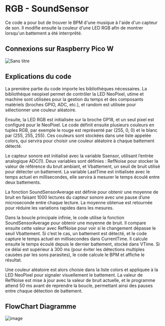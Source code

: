 # RGB - SoundSensor
Ce code a pour but de trouver le BPM d'une musique à l'aide d'un capteur de son. Il modifie ensuite la couleur d'une LED RGB afin de montrer lorsqu'un battement a été interrprêté.


## Connexions sur Raspberry Pico W
![Sans titre](https://github.com/user-attachments/assets/6bdcbd82-7b3d-46be-8e75-c1b7141be311)



## Explications du code 
La première partie du code importe les bibliothèques nécessaires. La bibliothèque neopixel permet de contrôler la LED NeoPixel, utime et machine sont utilisées pour la gestion du temps et des composants matériels (broches GPIO, ADC, etc.), et random est utilisée pour sélectionner une couleur aléatoire.

Ensuite, la LED RGB est initialisée sur la broche GP18, et un seul pixel est configuré pour le NeoPixel. Le code définit ensuite plusieurs couleurs en tuples RGB, par exemple le rouge est représenté par (255, 0, 0) et le blanc par (255, 255, 255). Ces couleurs sont stockées dans une liste appelée colors, qui servira pour choisir une couleur aléatoire à chaque battement détecté.

Le capteur sonore est initialisé avec la variable Ssensor, utilisant l’entrée analogique ADC(1). Deux variables sont définies : RefNoise pour stocker la valeur de référence du bruit ambiant, et Vbattement, un seuil de bruit utilisé pour détecter un battement. La variable LastTime est initialisée avec le temps actuel en millisecondes, elle servira à mesurer le temps écoulé entre deux battements.

La fonction SoundSensorAverage est définie pour obtenir une moyenne de bruit en faisant 1000 lectures du capteur sonore avec une pause d’une microseconde entre chaque lecture. La moyenne obtenue est retournée pour réduire les variations rapides dans les mesures.

Dans la boucle principale infinie, le code utilise la fonction SoundSensorAverage pour obtenir une moyenne de bruit. Il compare ensuite cette valeur avec RefNoise pour voir si le changement dépasse le seuil Vbattement. Si c’est le cas, un battement est détecté, et le code capture le temps actuel en millisecondes dans CurrentTime. Il calcule ensuite le temps écoulé depuis le dernier battement, stocké dans VTime. Si ce délai est supérieur à 300 ms (pour éviter les détections multiples causées par les sons parasites), le code calcule le BPM et affiche le résultat.

Une couleur aléatoire est alors choisie dans la liste colors et appliquée à la LED NeoPixel pour signaler visuellement le battement. La valeur de RefNoise est mise à jour avec la valeur de bruit actuelle, et le programme attend 50 ms avant de reprendre la boucle, permettant ainsi des pauses entre chaque détection de battement.

## FlowChart Diagramme
![image](https://github.com/user-attachments/assets/58eb83c0-ac34-46f5-9a66-9577fe982278)



